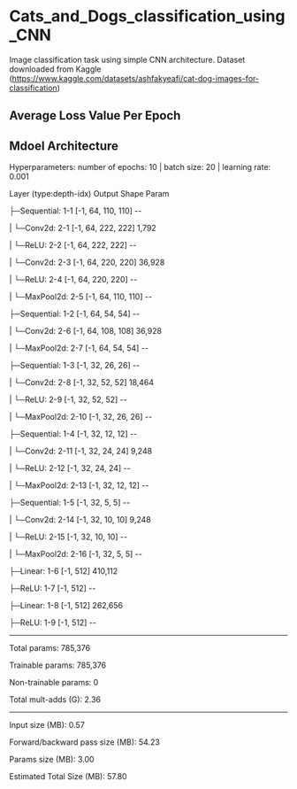 # Cats_and_Dogs_classification_using_CNN
Image classification task using simple CNN architecture. 
Dataset downloaded from Kaggle (https://www.kaggle.com/datasets/ashfakyeafi/cat-dog-images-for-classification)

## Average Loss Value Per Epoch

## Mdoel Architecture
Hyperparameters: number of epochs: 10 | batch size: 20 | learning rate: 0.001

Layer (type:depth-idx)                   Output Shape              Param 

├─Sequential: 1-1                        [-1, 64, 110, 110]        --

|    └─Conv2d: 2-1                       [-1, 64, 222, 222]        1,792

|    └─ReLU: 2-2                         [-1, 64, 222, 222]        --

|    └─Conv2d: 2-3                       [-1, 64, 220, 220]        36,928

|    └─ReLU: 2-4                         [-1, 64, 220, 220]        --

|    └─MaxPool2d: 2-5                    [-1, 64, 110, 110]        --

├─Sequential: 1-2                        [-1, 64, 54, 54]          --

|    └─Conv2d: 2-6                       [-1, 64, 108, 108]        36,928

|    └─MaxPool2d: 2-7                    [-1, 64, 54, 54]          --

├─Sequential: 1-3                        [-1, 32, 26, 26]          --

|    └─Conv2d: 2-8                       [-1, 32, 52, 52]          18,464

|    └─ReLU: 2-9                         [-1, 32, 52, 52]          --

|    └─MaxPool2d: 2-10                   [-1, 32, 26, 26]          --

├─Sequential: 1-4                        [-1, 32, 12, 12]          --

|    └─Conv2d: 2-11                      [-1, 32, 24, 24]          9,248

|    └─ReLU: 2-12                        [-1, 32, 24, 24]          --

|    └─MaxPool2d: 2-13                   [-1, 32, 12, 12]          --

├─Sequential: 1-5                        [-1, 32, 5, 5]            --

|    └─Conv2d: 2-14                      [-1, 32, 10, 10]          9,248

|    └─ReLU: 2-15                        [-1, 32, 10, 10]          --

|    └─MaxPool2d: 2-16                   [-1, 32, 5, 5]            --

├─Linear: 1-6                            [-1, 512]                 410,112

├─ReLU: 1-7                              [-1, 512]                 --

├─Linear: 1-8                            [-1, 512]                 262,656

├─ReLU: 1-9                              [-1, 512]                 --

-----------------------------------------------------------------------------

Total params: 785,376

Trainable params: 785,376

Non-trainable params: 0

Total mult-adds (G): 2.36

-----------------------------------------------------------------------------

Input size (MB): 0.57

Forward/backward pass size (MB): 54.23

Params size (MB): 3.00

Estimated Total Size (MB): 57.80

